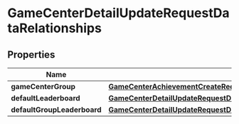 

# GameCenterDetailUpdateRequestDataRelationships


## Properties

| Name | Type | Description | Notes |
|------------ | ------------- | ------------- | -------------|
|**gameCenterGroup** | [**GameCenterAchievementCreateRequestDataRelationshipsGameCenterGroup**](GameCenterAchievementCreateRequestDataRelationshipsGameCenterGroup.md) |  |  [optional] |
|**defaultLeaderboard** | [**GameCenterDetailUpdateRequestDataRelationshipsDefaultLeaderboard**](GameCenterDetailUpdateRequestDataRelationshipsDefaultLeaderboard.md) |  |  [optional] |
|**defaultGroupLeaderboard** | [**GameCenterDetailUpdateRequestDataRelationshipsDefaultLeaderboard**](GameCenterDetailUpdateRequestDataRelationshipsDefaultLeaderboard.md) |  |  [optional] |




